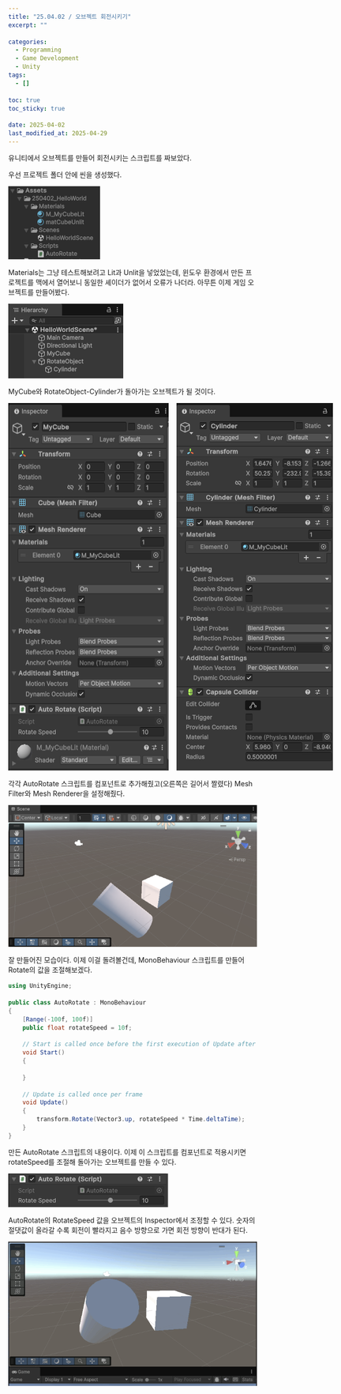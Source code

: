 ```yaml
---
title: "25.04.02 / 오브젝트 회전시키기"
excerpt: ""

categories:
  - Programming
  - Game Development
  - Unity
tags:
  - []

toc: true
toc_sticky: true

date: 2025-04-02
last_modified_at: 2025-04-29
---
```


유니티에서 오브젝트를 만들어 회전시키는 스크립트를 짜보았다.

우선 프로젝트 폴더 안에 씬을 생성했다.

<div style="display: flex; gap: 1rem; margin-bottom: 1rem;">
  <img src="/assets/img/250402_3object/01.png" alt="01" style="max-width: 200%;" />
</div>

Materials는 그냥 테스트해보려고 Lit과 Unlit을 넣었었는데, 윈도우 환경에서 만든 프로젝트를 맥에서 열어보니 동일한 셰이더가 없어서 오류가 나더라. 아무튼 이제 게임 오브젝트를 만들어봤다.

<div style="display: flex; gap: 1rem; margin-bottom: 1rem;">
  <img src="/assets/img/250402_3object/02.png" alt="02" style="max-width: 200%;" />
</div>

MyCube와 RotateObject-Cylinder가 돌아가는 오브젝트가 될 것이다.

<div style="display: flex; gap: 1rem; margin-bottom: 1rem;">
  <img src="/assets/img/250402_3object/03.png" alt="03" style="max-width: 100%;" />
  <img src="/assets/img/250402_3object/04.png" alt="04" style="max-width: 100%;" />
</div>

각각 AutoRotate 스크립트를 컴포넌트로 추가해줬고(오른쪽은 길어서 짤렸다) Mesh Filter와 Mesh Renderer을 설정해줬다.

<div style="display: flex; gap: 1rem; margin-bottom: 1rem;">
  <img src="/assets/img/250402_3object/05.png" alt="05" style="max-width: 100%;" />
</div>

잘 만들어진 모습이다. 이제 이걸 돌려볼건데, MonoBehaviour 스크립트를 만들어 Rotate의 값을 조절해보겠다.

```csharp
using UnityEngine;

public class AutoRotate : MonoBehaviour
{
    [Range(-100f, 100f)]
    public float rotateSpeed = 10f;

    // Start is called once before the first execution of Update after the MonoBehaviour is created
    void Start()
    {

    }

    // Update is called once per frame
    void Update()
    {
        transform.Rotate(Vector3.up, rotateSpeed * Time.deltaTime);
    }
}
```

만든 AutoRotate 스크립트의 내용이다. 이제 이 스크립트를 컴포넌트로 적용시키면 rotateSpeed를 조절해 돌아가는 오브젝트를 만들 수 있다.

<div style="display: flex; gap: 1rem; margin-bottom: 1rem;">
  <img src="/assets/img/250402_3object/06.png" alt="06" style="max-width: 200%;" />
</div>

AutoRotate의 RotateSpeed 값을 오브젝트의 Inspector에서 조정할 수 있다. 숫자의 절댓값이 올라갈 수록 회전이 빨라지고 음수 방향으로 가면 회전 방향이 반대가 된다.

<div style="display: flex; gap: 1rem; margin-bottom: 1rem;">
  <img src="/assets/img/250402_3object/07.gif" alt="07" style="max-width: 100%;" />
</div>
